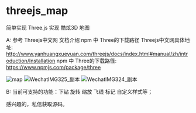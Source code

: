 # threejs_map
简单实现 Three.js 实现 酷炫3D 地图

A: 参考 Threejs中文网 文档介绍 npm 中 Three的下载路径
Threejs中文网具体地址:
http://www.yanhuangxueyuan.com/threejs/docs/index.html#manual/zh/introduction/Installation
npm 中 Three的下载路径:
https://www.npmjs.com/package/three

![map](https://github.com/user-attachments/assets/e32ee36e-c0f6-4d36-8e7d-a66dd8967529)
![WechatIMG325_副本](https://github.com/user-attachments/assets/58318f8e-fb30-4c3d-bff3-e0835b6da98f)
![WechatIMG324_副本](https://github.com/user-attachments/assets/35c705be-4d91-43ab-a3e4-03ac5c2e9532)


B: 当前可支持的功能：下钻 旋转 缩放 飞线 标记 自定义样式等；

感兴趣的，私信获取源码。
